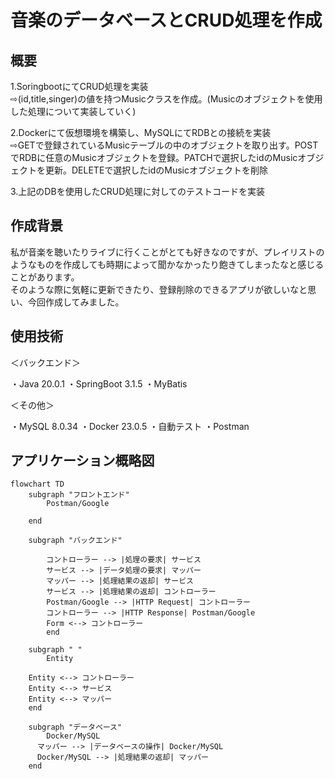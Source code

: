 # 音楽のデータベースとCRUD処理を作成　　


## 概要  
1.SoringbootにてCRUD処理を実装  
⇨(id,title,singer)の値を持つMusicクラスを作成。(Musicのオブジェクトを使用した処理について実装していく)  

  
2.Dockerにて仮想環境を構築し、MySQLにてRDBとの接続を実装  
⇨GETで登録されているMusicテーブルの中のオブジェクトを取り出す。POSTでRDBに任意のMusicオブジェクトを登録。PATCHで選択したidのMusicオブジェクトを更新。DELETEで選択したidのMusicオブジェクトを削除  

  
3.上記のDBを使用したCRUD処理に対してのテストコードを実装  

## 作成背景  
私が音楽を聴いたりライブに行くことがとても好きなのですが、プレイリストのようなものを作成しても時期によって聞かなかったり飽きてしまったなと感じることがあります。  
そのような際に気軽に更新できたり、登録削除のできるアプリが欲しいなと思い、今回作成してみました。  

## 使用技術  
＜バックエンド＞

・Java 20.0.1
・SpringBoot 3.1.5
・MyBatis  

＜その他＞  

・MySQL 8.0.34
・Docker 23.0.5
・自動テスト
・Postman  

## アプリケーション概略図  

```mermaid  
flowchart TD
    subgraph "フロントエンド"
        Postman/Google

    end

    subgraph "バックエンド"

        コントローラー --> |処理の要求| サービス
        サービス --> |データ処理の要求| マッパー
        マッパー --> |処理結果の返却| サービス
        サービス --> |処理結果の返却| コントローラー
        Postman/Google --> |HTTP Request| コントローラー
        コントローラー --> |HTTP Response| Postman/Google
        Form <--> コントローラー
        end

    subgraph " "
        Entity

    Entity <--> コントローラー
    Entity <--> サービス
    Entity <--> マッパー
    end

    subgraph "データベース"
        Docker/MySQL
      マッパー --> |データベースの操作| Docker/MySQL
      Docker/MySQL --> |処理結果の返却| マッパー
    end
  ```



